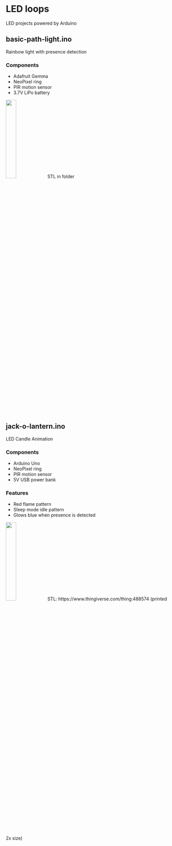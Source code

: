 # LED loops
LED projects powered by Arduino

## basic-path-light.ino
Rainbow light with presence detection

### Components
* Adafruit Gemma
* NeoPixel ring
* PIR motion sensor
* 3.7V LiPo battery

<img src="basic-path-light/demo.gif" width="25%" height="25%"/>
STL in folder

## jack-o-lantern.ino
LED Candle Animation

### Components
* Arduino Uno
* NeoPixel ring
* PIR motion sensor
* 5V USB power bank

### Features
* Red flame pattern
* Sleep mode idle pattern
* Glows blue when presence is detected

<img src="jack-o-lantern/demo.gif" width="25%" height="25%"/>
STL: https://www.thingiverse.com/thing:488574 (printed 2x size)